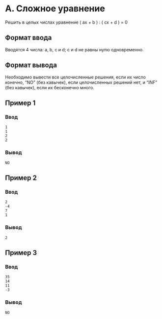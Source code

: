 # A. Сложное уравнение

Решить в целых числах уравнение ( ax + b ) : ( cx + d ) = 0

## Формат ввода

Вводятся 4 числа: a, b, c и d; c и d не равны нулю одновременно.

## Формат вывода

Необходимо вывести все целочисленные решения, если их число конечно, “NO” (без кавычек), если целочисленных решений нет,
и “INF” (без кавычек), если их бесконечно много.

## Пример 1

### Ввод

    1
    1
    2
    2

### Вывод

    NO

## Пример 2

### Ввод

    2
    -4
    7
    1

### Вывод

    2

## Пример 3

### Ввод

    35
    14
    11
    -3

### Вывод

    NO
